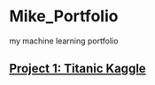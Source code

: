 # Mike_Portfolio
my machine learning portfolio 

## [Project 1: Titanic Kaggle](https://github.com/MikerT86/titanic_kaggle)
